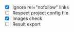 - [x] Ignore rel="nofollow" links
- [ ] Respect project config file
- [x] Images check 
- [ ] Result export
